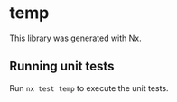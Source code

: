 # temp

This library was generated with [Nx](https://nx.dev).

## Running unit tests

Run `nx test temp` to execute the unit tests.
